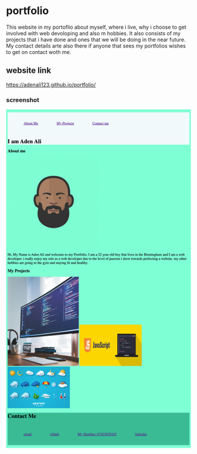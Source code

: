 # portfolio
This website in my portoflio about myself, where i live, why i choose to get involved with web devoloping and also m hobbies. It also consists of my projects that i have done and ones that we will be doing in the near future. My contact details arte also there if anyone that sees my portfolios wishes to get on contact woth me.

## website link
https://adenali123.github.io/portfolio/
### screenshot
![overall-screenshot.png](/images/overall-screenshot.png)

